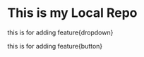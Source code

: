 # This is my Local Repo

<p>this is for adding feature{dropdown}<p>
<p>this is for adding feature{button}<p>

